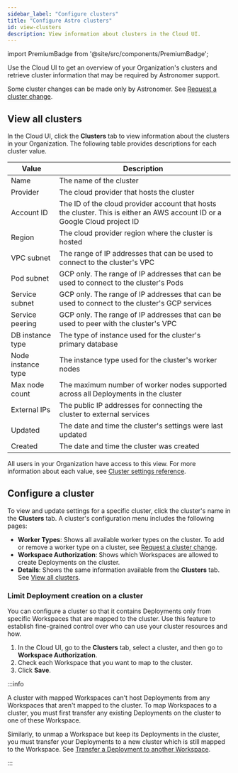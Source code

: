 ```yaml
---
sidebar_label: "Configure clusters"
title: "Configure Astro clusters"
id: view-clusters
description: View information about clusters in the Cloud UI.
---
```


import PremiumBadge from '@site/src/components/PremiumBadge';

Use the Cloud UI to get an overview of your Organization's clusters and retrieve cluster information that may be required by Astronomer support.

Some cluster changes can be made only by Astronomer. See [Request a cluster change](modify-cluster.md).

## View all clusters

In the Cloud UI, click the **Clusters** tab to view information about the clusters in your Organization. The following table provides descriptions for each cluster value.

| Value              | Description                                                                                                                 |
| ------------------ | --------------------------------------------------------------------------------------------------------------------------- |
| Name               | The name of the cluster                                                                                                     |
| Provider           | The cloud provider that hosts the cluster                                                                            |
| Account ID         | The ID of the cloud provider account that hosts the cluster. This is either an AWS account ID or a Google Cloud project ID |
| Region             | The cloud provider region where the cluster is hosted                                                                       |
| VPC subnet         | The range of IP addresses that can be used to connect to the cluster's VPC                                                  |
| Pod subnet         | GCP only. The range of IP addresses that can be used to connect to the cluster's Pods                                       |
| Service subnet     | GCP only. The range of IP addresses that can be used to connect to the cluster's GCP services                               |
| Service peering    | GCP only. The range of IP addresses that can be used to peer with the cluster's VPC                                         |
| DB instance type   | The type of instance used for the cluster's primary database                                                                |
| Node instance type | The instance type used for the cluster's worker nodes                                                                       |
| Max node count     | The maximum number of worker nodes supported across all Deployments in the cluster                                          |
| External IPs       | The public IP addresses for connecting the cluster to external services                                                         |
| Updated            | The date and time the cluster's settings were last updated                                                                  |
| Created            | The date and time the cluster was created                                                                          |

All users in your Organization have access to this view. For more information about each value, see [Cluster settings reference](https://docs.astronomer.io/astro/category/cluster-settings).

## Configure a cluster

To view and update settings for a specific cluster, click the cluster's name in the **Clusters** tab. A cluster's configuration menu includes the following pages:

- **Worker Types**: Shows all available worker types on the cluster. To add or remove a worker type on a cluster, see [Request a cluster change](modify-cluster.md).
- **Workspace Authorization**: Shows which Workspaces are allowed to create Deployments on the cluster.
- **Details**: Shows the same information available from the  **Clusters** tab. See [View all clusters](#view-all-clusters).

### Limit Deployment creation on a cluster 

<PremiumBadge />

You can configure a cluster so that it contains Deployments only from specific Workspaces that are mapped to the cluster. Use this feature to establish fine-grained control over who can use your cluster resources and how.

1. In the Cloud UI, go to the **Clusters** tab, select a cluster, and then go to **Workspace Authorization**.
2. Check each Workspace that you want to map to the cluster. 
3. Click **Save**.

:::info 

A cluster with mapped Workspaces can't host Deployments from any Workspaces that aren't mapped to the cluster. To map Workspaces to a cluster, you must first transfer any existing Deployments on the cluster to one of these Workspace.

Similarly, to unmap a Workspace but keep its Deployments in the cluster, you must transfer your Deployments to a new cluster which is still mapped to the Workspace. See [Transfer a Deployment to another Workspace](configure-deployment-resources.md#transfer-a-deployment-to-another-workspace).

:::